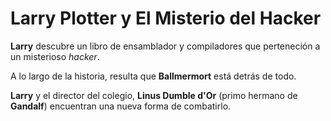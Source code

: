 # Larry Plotter y El Misterio del Hacker

**Larry** descubre un libro de ensamblador y compiladores que perteneción a un 
misterioso *hacker*.

A lo largo de la historia, resulta que **Ballmermort** está detrás de todo.

**Larry** y el director del colegio, **Linus Dumble d'Or**
(primo hermano de **Gandalf**) encuentran una nueva forma de combatirlo.
